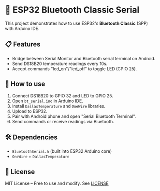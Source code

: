# 📲 ESP32 Bluetooth Classic Serial

This project demonstrates how to use ESP32's **Bluetooth Classic** (SPP) with Arduino IDE.

## 📋 Features
- Bridge between Serial Monitor and Bluetooth serial terminal on Android.
- Send DS18B20 temperature readings every 10s.
- Accept commands "led_on"/"led_off" to toggle LED (GPIO 25).

## 🚀 How to use
1. Connect DS18B20 to GPIO 32 and LED to GPIO 25.
2. Open `bt_serial.ino` in Arduino IDE.
3. Install `DallasTemperature` and `OneWire` libraries.
4. Upload to ESP32.
5. Pair with Android phone and open "Serial Bluetooth Terminal".
6. Send commands or receive readings via Bluetooth.

## 🛠️ Dependencies
- `BluetoothSerial.h` (built into ESP32 Arduino core)
- `OneWire` + `DallasTemperature`

## 📄 License
MIT License – Free to use and modify. See [LICENSE](../LICENSE)

